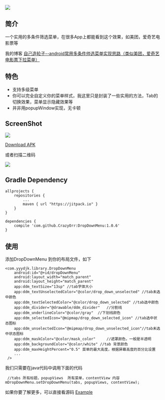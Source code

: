 [![](https://jitpack.io/v/CrazyOrr/DropDownMenu.svg)](https://jitpack.io/#CrazyOrr/DropDownMenu)

## 简介
一个实用的多条件筛选菜单，在很多App上都能看到这个效果，如美团，爱奇艺电影票等

我的博客 [自己造轮子--android常用多条件帅选菜单实现思路（类似美团，爱奇艺电影票下拉菜单）](http://www.jianshu.com/p/d9407f799d2d)

## 特色
 - 支持多级菜单
 - 你可以完全自定义你的菜单样式，我这里只是封装了一些实用的方法，Tab的切换效果，菜单显示隐藏效果等
 - 并非用popupWindow实现，无卡顿

## ScreenShot
<img src="https://raw.githubusercontent.com/dongjunkun/DropDownMenu/master/art/simple.gif"/>

<a href="https://raw.githubusercontent.com/dongjunkun/DropDownMenu/master/app/build/outputs/apk/app-debug.apk">Download APK</a>

或者扫描二维码

<img src="https://raw.githubusercontent.com/dongjunkun/DropDownMenu/master/art/download.png"/>

## Gradle Dependency

```
allprojects {
    repositories {
        ...
        maven { url "https://jitpack.io" }
    }
}

dependencies {
    compile 'com.github.CrazyOrr:DropDownMenu:1.0.6'
}
```

## 使用
添加DropDownMenu 到你的布局文件，如下
```
<com.yyydjk.library.DropDownMenu
    android:id="@+id/dropDownMenu"
    android:layout_width="match_parent"
    android:layout_height="match_parent"
    app:ddm_textSize="13sp" //tab字体大小
    app:ddm_textUnselectedColor="@color/drop_down_unselected" //tab未选中颜色
    app:ddm_textSelectedColor="@color/drop_down_selected" //tab选中颜色
    app:ddm_divider="@drawable/ddm_divider"   //分割线
    app:ddm_underlineColor="@color/gray"  //下划线颜色
    app:ddm_selectedIcon="@mipmap/drop_down_selected_icon" //tab选中状态图标
    app:ddm_unselectedIcon="@mipmap/drop_down_unselected_icon"//tab未选中状态图标
    app:ddm_maskColor="@color/mask_color"     //遮罩颜色，一般是半透明
    app:ddm_backgroundColor="@color/white" //tab 背景颜色
    app:ddm_maxHeightPercent="0.5" 菜单的最大高度，根据屏幕高度的百分比设置
    ...
 />
```
我们只需要在java代码中调用下面的代码

```
 //tabs 所有标题，popupViews  所有菜单，contentView 内容
mDropDownMenu.setDropDownMenu(tabs, popupViews, contentView);
```
如果你要了解更多，可以直接看源码  <a href="https://github.com/CrazyOrr/DropDownMenu/blob/master/app/src/main/java/com/yyy/djk/dropdownmenu/MainActivity.java">Example</a>

